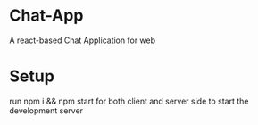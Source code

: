 # Chat-App
A react-based Chat Application for web

# Setup
run npm i && npm start for both client and server side to start the development server
